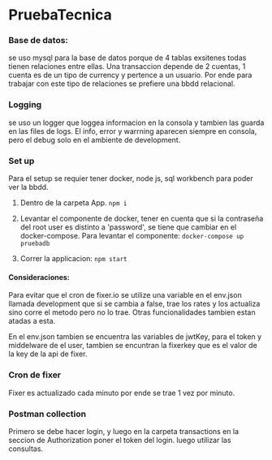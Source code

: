 # PruebaTecnica

### Base de datos:

se uso mysql para la base de datos porque de 4 tablas exsitenes todas tienen relaciones entre ellas. Una transaccion depende de 2 cuentas, 1 cuenta es de un tipo de currency y pertence a un usuario. Por ende para trabajar con este tipo de relaciones se prefiere una bbdd relacional.

### Logging

se uso un logger que loggea informacion en la consola y tambien las guarda en las files de logs. El info, error y warrning aparecen siempre en consola, pero el debug solo en el ambiente de development.

### Set up

Para el setup se requier tener docker, node js, sql workbench para poder ver la bbdd.

1. Dentro de la carpeta App.
   `npm i `
2. Levantar el componente de docker, tener en cuenta que si la contraseña del root user es distinto a 'password', se tiene que cambiar en el docker-compose. Para levantar el componente:
   `docker-compose up pruebadb`

3. Correr la applicacion:
   `npm start`

#### Consideraciones:

Para evitar que el cron de fixer.io se utilize una variable en el env.json llamada development que si se cambia a false, trae los rates y los actualiza sino corre el metodo pero no lo trae. Otras funcionalidades tambien estan atadas a esta.

En el env.json tambien se encuentra las variables de jwtKey, para el token y middelware de el user, tambien se encuntran la fixerkey que es el valor de la key de la api de fixer.

### Cron de fixer

Fixer es actualizado cada minuto por ende se trae 1 vez por minuto.

### Postman collection

Primero se debe hacer login, y luego en la carpeta transactions en la seccion de Authorization poner el token del login. luego utilizar las consultas.

